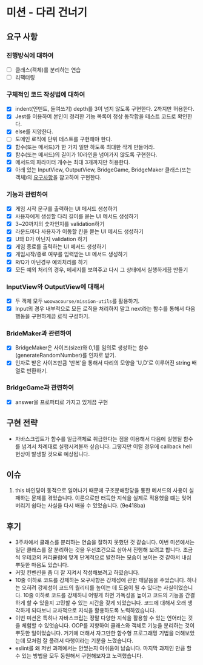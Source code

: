 # 미션 - 다리 건너기

## 요구 사항

### 진행방식에 대하여

- [ ] 클래스(객체)를 분리하는 연습
- [ ] 리팩터링

### 구체적인 코드 작성법에 대하여

- [x] indent(인덴트, 들여쓰기) depth를 3이 넘지 않도록 구현한다. 2까지만 허용한다.
- [x] Jest를 이용하여 본인이 정리한 기능 목록이 정상 동작함을 테스트 코드로 확인한다.
- [x] else를 지양한다.
- [ ] 도메인 로직에 단위 테스트를 구현해야 한다.
- [x] 함수(또는 메서드)가 한 가지 일만 하도록 최대한 작게 만들어라.
- [x] 함수(또는 메서드)의 길이가 10라인을 넘어가지 않도록 구현한다.
- [x] 메서드의 파라미터 개수는 최대 3개까지만 허용한다.
- [x] 아래 있는 InputView, OutputView, BridgeGame, BridgeMaker 클래스(또는 객체)의 [요구사항](https://github.com/unsnruu/javascript-bridge#%EC%B6%94%EA%B0%80%EB%90%9C-%EC%9A%94%EA%B5%AC-%EC%82%AC%ED%95%AD)을 참고하여 구현한다.

### 기능과 관련하여

- [x] 게임 시작 문구를 출력하는 UI 메서드 생성하기
- [x] 사용자에게 생성할 다리 길이를 묻는 UI 메서드 생성하기
- [x] 3~20까지의 숫자인지를 validation하기
- [x] 라운드마다 사용자가 이동할 칸을 묻는 UI 메서드 생성하기
- [x] U와 D가 아닌지 validation 하기
- [x] 게임 종료를 출력하는 UI 메서드 생성하기
- [x] 게임시작/종료 여부를 입력받는 UI 메서드 생성하기
- [x] R/Q가 아닌경우 예외처리를 하기
- [x] 모든 예외 처리의 경우, 메세지를 보여주고 다시 그 상태에서 실행하게끔 만들기

### InputView와 OutputView에 대해서

- [x] 두 객체 모두 `woowacourse/mission-utils`를 활용하기.
- [x] Input의 경우 내부적으로 모든 로직을 처리하지 말고 next라는 함수를 통해서 다음 행동을 구현하게끔 로직 구성하기.

### BrideMaker과 관련하여

- [x] BridgeMaker은 사이즈(size)와 0,1를 임의로 생성하는 함수(generateRandomNumber)를 인자로 받기.
- [x] 인자로 받은 사이즈만큼 '반복'을 통해서 다리의 모양을 'U,D'로 이루어진 string 배열로 반환하기.

### BridgeGame과 관련하여

- [x] answer을 프로퍼티로 가지고 있게끔 구현

## 구현 전략

- 자바스크립트가 함수를 일급객체로 취급한다는 점을 이용해서 다음에 실행될 함수를 넘겨서 차례대로 실행시켜볼까 싶습니다. 그렇지만 이럴 경우에 callback hell 현상이 발생할 것으로 예상됩니다.

## 이슈

1. this 바인딩이 동적으로 일어나기 때문에 구조분해할당을 통한 메서드의 사용이
   실패하는 문제를 겪었습니다. 이론으로만 터득한 지식을 실제로 적용했을 떄는 잊어 버리기 쉽다는 사실을 다시 배울 수 있었습니다. (9e418ba)

## 후기

- 3주차에서 클래스를 분리하는 연습을 잘하지 못했던 것 같습니다. 이번 미션에서는 일단 클래스를 잘 분리하는 것을 우선조건으로 삼아서 진행해 보려고 합니다. 조금씩 우테코의 커리큘럼에 맞게 단계적으로 발전하는 모습이 보이는 것 같아서 내심 뿌듯한 마음도 있습니다.
- 커밋 컨벤션을 좀 더 잘 지켜서 작성해보려고 하였습니다.
- 10줄 이하로 코드를 강제하는 요구사항은 강제성에 관한 깨달음을 주었습니다. 하나는 오히려 강제성이 코드의 퀄리티를 높이는 데 도움이 될 수 있다는 사실이었습니다. 10줄 이하로 코드를 강제하니 어떻게 하면 가독성을 높이고 코드의 기능을 간결하게 할 수 있을지 고민할 수 있는 시간을 갖게 되었습니다. 코드에 대해서 오래 생각하게 되다보니 교차적으로 지식을 활용하도록 노력하였습니다.
- 이번 미션은 특히나 자바스크립는 정말 다양한 지식을 활용할 수 있는 언어라는 것을 체험할 수 있엇습니다. OOP를 지향하여 클래스와 객체로 기능을 분리하는 것이 뿌듯한 일이었습니다. 거기에 더해서 자그만한 함수형 프로그래밍 기법을 더해보았는데 모처럼 잘 풀려서 다행이라는 기분을 느꼈습니다.
- eslint를 왜 저번 과제에서는 안썼는지 아쉬움이 남습니다. 마지막 과제인 만큼 할 수 있는 방법을 모두 동원해서 구현해보자고 노력했습니다.
